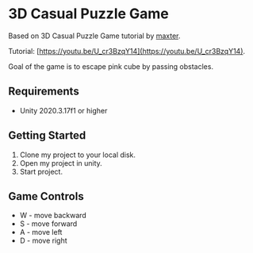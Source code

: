 # 3D Casual Puzzle Game
Based on 3D Casual Puzzle Game tutorial by [maxter](https://www.youtube.com/c/Maxters).

Tutorial: [https://youtu.be/U_cr3BzqY14](https://youtu.be/U_cr3BzqY14).

Goal of the game is to escape pink cube by passing obstacles.

## Requirements
* Unity 2020.3.17f1 or higher

## Getting Started
1. Clone my project to your local disk.
2. Open my project in unity.
3. Start project.

## Game Controls
* W - move backward
* S - move forward
* A - move left
* D - move right

